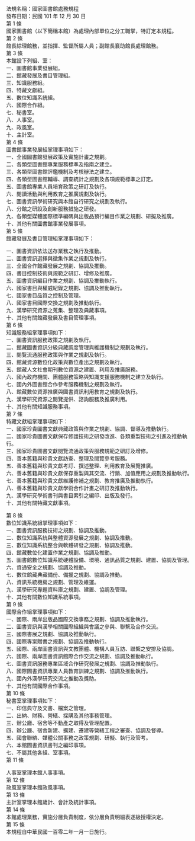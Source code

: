 法規名稱：國家圖書館處務規程  
發布日期：民國 101 年 12 月 30 日  
第 1 條  
國家圖書館（以下簡稱本館）為處理內部單位之分工職掌，特訂定本規程。  
第 2 條  
館長綜理館務，並指揮、監督所屬人員；副館長襄助館長處理館務。  
第 3 條  
本館設下列組、室：  
一、圖書館事業發展組。  
二、館藏發展及書目管理組。  
三、知識服務組。  
四、特藏文獻組。  
五、數位知識系統組。  
六、國際合作組。  
七、秘書室。  
八、人事室。  
九、政風室。  
十、主計室。  
第 4 條  
圖書館事業發展組掌理事項如下：  
一、全國圖書館發展政策及實施計畫之規劃。  
二、各類型圖書館專業服務標準及指南之建立。  
三、各類型圖書館評鑑機制及考核辦法之建立。  
四、各類型圖書館輔導、調查統計之規劃及各項規範標準之訂定。  
五、圖書館專業人員培育政策之研訂及執行。  
六、閱讀活動與利用教育之推廣規劃及執行。  
七、圖書資訊學術研究與本館自行研究之規劃及執行。  
八、分館之研設及創新服務措施之研發。  
九、各類型媒體國際標準編碼與出版品預行編目作業之規劃、研擬及推廣。  
十、其他有關圖書館事業發展事項。  
第 5 條  
館藏發展及書目管理組掌理事項如下：  


一、圖書資訊依法送存業務之執行及推動。  
二、圖書資訊選擇與徵集作業之規劃及執行。  
三、全國合作館藏發展之規劃、協調及推動。  
四、書目控制技術與規範之研訂、增修及推廣。  
五、圖書資訊編目作業之規劃、協調及推動執行。  
六、國家書目與權威紀錄之規劃、協調及推動執行。  
七、國家書目品質之控制及管理。  
八、國家書目國際交換之規劃及推動執行。  
九、漢學研究資源之蒐集、整理及典藏事項。  
十、其他有關館藏發展及書目管理事項。  
第 6 條  
知識服務組掌理事項如下：  
一、圖書資訊服務政策之規劃及執行。  
二、館藏圖書資訊分級典藏調度管理與維護機制之規劃及執行。  
三、閱覽流通服務政策與作業之規劃及執行。  
四、館藏資源數位化政策與數位產出之規劃及執行。  
五、館藏人文社會期刊數位資源之建置、利用及推廣服務。  
六、國內政府機關、團體服務策略與知識支援服務機制之建立及執行。  
七、國內外圖書館合作參考服務機制之規劃及執行。  
八、館藏數位資源推廣與圖書資訊利用教育之規劃及執行。  
九、漢學研究資源之閱覽提供、諮詢服務及推廣利用。  
十、其他有關知識服務事項。  
第 7 條  
特藏文獻組掌理事項如下：  
一、國家珍貴圖書文獻典藏政策與作業之規劃、協調、督導及推動執行。  
二、國家珍貴圖書文獻保存修護技術之研發改進、各類重製技術之引進及推動執行。  
三、國家珍貴圖書文獻閱覽流通政策與服務規範之研訂及增修。  
四、善本舊籍與珍貴文獻訪查、整理及閱覽參考服務。  
五、善本舊籍與珍貴文獻考訂、撰述整理、利用教育及展覽推廣。  
六、善本舊籍與珍貴文獻保存重製與其交流、行銷、加值應用之規劃及推動執行。  
七、善本舊籍與珍貴文獻維護修補之規劃、教育推廣及推動執行。  
八、善本舊籍與珍貴文獻學術合作計畫之研訂及推動執行。  
九、漢學研究學術書刊與書目索引之編印、出版及發行。  
十、其他有關特藏文獻事項。  


第 8 條  
數位知識系統組掌理事項如下：  
一、圖書資訊服務技術之規劃、協調及推動。  
二、數位知識系統與整體資源發展之規劃、協調及推動。  
三、數位知識系統整合與軟體研發之規劃、協調及推動。  
四、館藏數位化建置作業之規劃、協調及推動。  
五、圖書館數位知識系統硬體設備、環境、通訊品質之規劃、建置、協調及管理。  
六、資通安全之規劃、協調及推動。  
七、數位館藏典藏備份、備援之規劃、協調及推動。  
八、資訊系統機房之規劃、管理及維運。  
九、漢學研究專題資料庫之規劃、建置、協調及管理。  
十、其他有關數位知識系統事項。  
第 9 條  
國際合作組掌理事項如下：  
一、國際、兩岸出版品國際交換事務之規劃、協調及推動執行。  
二、圖書資訊與漢學相關國際組織與會議之參與、聯繫及合作交流。  
三、國際書展之規劃、協調及推動執行。  
四、國際專案贈書之規劃、協調及推動執行。  
五、國際、兩岸圖書資訊與文教團體、機構人員互訪、聯繫之安排及協調。  
六、國際、兩岸圖書資訊館際合作交流之規劃、協調及推動執行。  
七、圖書資訊服務專業區域合作研究發展之規劃、協調及推動執行。  
八、國際圖書資訊專業人員教育訓練之規劃、協調及推動執行。  
九、國內外漢學研究交流之推動及獎助。  
十、其他有關國際合作事項。  
第 10 條  
秘書室掌理事項如下：  
一、印信典守及文書、檔案之管理。  
二、出納、財務、營繕、採購及其他事務管理。  
三、辦公廳、宿舍等不動產之取得及管理配置。  
四、辦公廳、宿舍新建、擴建、遷建等營繕工程之審查、協調及督導。  
五、國會聯絡、媒體公關事務之政策規劃、研擬、執行及管考。  
六、本館圖書資訊書刊之編印事項。  
七、不屬其他各組、室事項。  
第 11 條  


人事室掌理本館人事事項。  
第 12 條  
政風室掌理本館政風事項。  
第 13 條  
主計室掌理本館歲計、會計及統計事項。  
第 14 條  
本館處理業務，實施分層負責制度，依分層負責明細表逐級授權決定。  
第 15 條  
本規程自中華民國一百零二年一月一日施行。  


